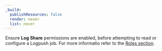 ```yaml
---
_build:
  publishResources: false
  render: never
  list: never
---
```


Ensure **Log Share** permissions are enabled, before attempting to read or configure a Logpush job. For more informatio refer to the [Roles section](/logs/get-started/permissions/#roles).